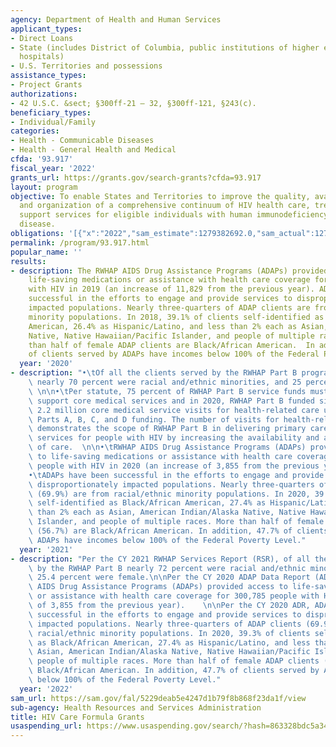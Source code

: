 ```yaml
---
agency: Department of Health and Human Services
applicant_types:
- Direct Loans
- State (includes District of Columbia, public institutions of higher education and
  hospitals)
- U.S. Territories and possessions
assistance_types:
- Project Grants
authorizations:
- 42 U.S.C. &sect; §300ff-21 – 32, §300ff-121, §243(c).
beneficiary_types:
- Individual/Family
categories:
- Health - Communicable Diseases
- Health - General Health and Medical
cfda: '93.917'
fiscal_year: '2022'
grants_url: https://grants.gov/search-grants?cfda=93.917
layout: program
objective: To enable States and Territories to improve the quality, availability,
  and organization of a comprehensive continuum of HIV health care, treatment, and
  support services for eligible individuals with human immunodeficiency virus (HIV)
  disease.
obligations: '[{"x":"2022","sam_estimate":1279382692.0,"sam_actual":1271882331.0,"usa_spending_actual":1113394493.8700004},{"x":"2023","sam_estimate":1262108969.0,"sam_actual":0.0,"usa_spending_actual":1078612931.3400002},{"x":"2024","sam_estimate":1291492801.0,"sam_actual":0.0,"usa_spending_actual":1147338689.0500002}]'
permalink: /program/93.917.html
popular_name: ''
results:
- description: The RWHAP AIDS Drug Assistance Programs (ADAPs) provided access to
    life-saving medications or assistance with health care coverage for 296,930 people
    with HIV in 2019 (an increase of 11,829 from the previous year). ADAPs have been
    successful in the efforts to engage and provide services to disproportionately
    impacted populations. Nearly three-quarters of ADAP clients are from racial/ethnic
    minority populations. In 2018, 39.1% of clients self-identified as Black/African
    American, 26.4% as Hispanic/Latino, and less than 2% each as Asian, American Indian/Alaska
    Native, Native Hawaiian/Pacific Islander, and people of multiple races.  More
    than half of female ADAP clients are Black/African American.  In addition, 43.5%
    of clients served by ADAPs have incomes below 100% of the Federal Poverty Level.
  year: '2020'
- description: "•\tOf all the clients served by the RWHAP Part B program in 2020,\
    \ nearly 70 percent were racial and/ethnic minorities, and 25 percent were women.\
    \ \n\n•\tPer statute, 75 percent of RWHAP Part B service funds must be used to\
    \ support core medical services and in 2020, RWHAP Part B funded sites provided\
    \ 2.2 million core medical service visits for health-related care utilizing RWHAP\
    \ Parts A, B, C, and D funding. The number of visits for health-related services\
    \ demonstrates the scope of RWHAP Part B in delivering primary care and related\
    \ services for people with HIV by increasing the availability and accessibility\
    \ of care.  \n\n•\tRWHAP AIDS Drug Assistance Programs (ADAPs) provided access\
    \ to life-saving medications or assistance with health care coverage for 300,785\
    \ people with HIV in 2020 (an increase of 3,855 from the previous year).   \n\n\
    •\tADAPs have been successful in the efforts to engage and provide services to\
    \ disproportionately impacted populations. Nearly three-quarters of ADAP clients\
    \ (69.9%) are from racial/ethnic minority populations. In 2020, 39.3% of clients\
    \ self-identified as Black/African American, 27.4% as Hispanic/Latino, and less\
    \ than 2% each as Asian, American Indian/Alaska Native, Native Hawaiian/Pacific\
    \ Islander, and people of multiple races. More than half of female ADAP clients\
    \ (56.7%) are Black/African American. In addition, 47.7% of clients served by\
    \ ADAPs have incomes below 100% of the Federal Poverty Level."
  year: '2021'
- description: "Per the CY 2021 RWHAP Services Report (RSR), of all the clients served\
    \ by the RWHAP Part B nearly 72 percent were racial and/ethnic minorities, and\
    \ 25.4 percent were female.\n\nPer the CY 2020 ADAP Data Report (ADR), the RWHAP\
    \ AIDS Drug Assistance Programs (ADAPs) provided access to life-saving medications\
    \ or assistance with health care coverage for 300,785 people with HIV (an increase\
    \ of 3,855 from the previous year).    \n\nPer the CY 2020 ADR, ADAPs have been\
    \ successful in the efforts to engage and provide services to disproportionately\
    \ impacted populations. Nearly three-quarters of ADAP clients (69.9%) are from\
    \ racial/ethnic minority populations. In 2020, 39.3% of clients self-identified\
    \ as Black/African American, 27.4% as Hispanic/Latino, and less than 2% each as\
    \ Asian, American Indian/Alaska Native, Native Hawaiian/Pacific Islander, and\
    \ people of multiple races. More than half of female ADAP clients (56.7%) are\
    \ Black/African American. In addition, 47.7% of clients served by ADAPs have incomes\
    \ below 100% of the Federal Poverty Level."
  year: '2022'
sam_url: https://sam.gov/fal/5229deab5e4247d1b79f8b868f23da1f/view
sub-agency: Health Resources and Services Administration
title: HIV Care Formula Grants
usaspending_url: https://www.usaspending.gov/search/?hash=863328bdc5a343a72fa443c34380af36
---
```

